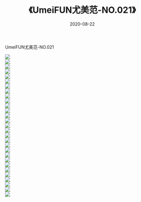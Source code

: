 ﻿---
layout: post
title:  《UmeiFUN尤美范-NO.021》
date:   2020-08-22
img: http://img.660000.xyz/Sharelink/网络美图/2020/UmeiFUN尤美范-NO.021/000.jpg
categories: [美女, 清纯, 唯美]
---

UmeiFUN尤美范-NO.021

  ![](http://img.660000.xyz/Sharelink/网络美图/2020/UmeiFUN尤美范-NO.021/001.jpg) <br> ![](http://img.660000.xyz/Sharelink/网络美图/2020/UmeiFUN尤美范-NO.021/002.jpg) <br> ![](http://img.660000.xyz/Sharelink/网络美图/2020/UmeiFUN尤美范-NO.021/003.jpg) <br> ![](http://img.660000.xyz/Sharelink/网络美图/2020/UmeiFUN尤美范-NO.021/004.jpg) <br> ![](http://img.660000.xyz/Sharelink/网络美图/2020/UmeiFUN尤美范-NO.021/005.jpg) <br> ![](http://img.660000.xyz/Sharelink/网络美图/2020/UmeiFUN尤美范-NO.021/006.jpg) <br> ![](http://img.660000.xyz/Sharelink/网络美图/2020/UmeiFUN尤美范-NO.021/007.jpg) <br> ![](http://img.660000.xyz/Sharelink/网络美图/2020/UmeiFUN尤美范-NO.021/008.jpg) <br> ![](http://img.660000.xyz/Sharelink/网络美图/2020/UmeiFUN尤美范-NO.021/009.jpg) <br> ![](http://img.660000.xyz/Sharelink/网络美图/2020/UmeiFUN尤美范-NO.021/010.jpg) <br> ![](http://img.660000.xyz/Sharelink/网络美图/2020/UmeiFUN尤美范-NO.021/011.jpg) <br> ![](http://img.660000.xyz/Sharelink/网络美图/2020/UmeiFUN尤美范-NO.021/012.jpg) <br> ![](http://img.660000.xyz/Sharelink/网络美图/2020/UmeiFUN尤美范-NO.021/013.jpg) <br> ![](http://img.660000.xyz/Sharelink/网络美图/2020/UmeiFUN尤美范-NO.021/014.jpg) <br> ![](http://img.660000.xyz/Sharelink/网络美图/2020/UmeiFUN尤美范-NO.021/015.jpg) <br> ![](http://img.660000.xyz/Sharelink/网络美图/2020/UmeiFUN尤美范-NO.021/016.jpg) <br> ![](http://img.660000.xyz/Sharelink/网络美图/2020/UmeiFUN尤美范-NO.021/017.jpg) <br> ![](http://img.660000.xyz/Sharelink/网络美图/2020/UmeiFUN尤美范-NO.021/018.jpg) <br> ![](http://img.660000.xyz/Sharelink/网络美图/2020/UmeiFUN尤美范-NO.021/019.jpg) <br> ![](http://img.660000.xyz/Sharelink/网络美图/2020/UmeiFUN尤美范-NO.021/020.jpg) <br> ![](http://img.660000.xyz/Sharelink/网络美图/2020/UmeiFUN尤美范-NO.021/021.jpg) <br> ![](http://img.660000.xyz/Sharelink/网络美图/2020/UmeiFUN尤美范-NO.021/022.jpg) <br> ![](http://img.660000.xyz/Sharelink/网络美图/2020/UmeiFUN尤美范-NO.021/023.jpg) <br> ![](http://img.660000.xyz/Sharelink/网络美图/2020/UmeiFUN尤美范-NO.021/024.jpg) <br> ![](http://img.660000.xyz/Sharelink/网络美图/2020/UmeiFUN尤美范-NO.021/025.jpg) <br> ![](http://img.660000.xyz/Sharelink/网络美图/2020/UmeiFUN尤美范-NO.021/026.jpg) <br> ![](http://img.660000.xyz/Sharelink/网络美图/2020/UmeiFUN尤美范-NO.021/027.jpg) <br> ![](http://img.660000.xyz/Sharelink/网络美图/2020/UmeiFUN尤美范-NO.021/028.jpg) <br> ![](http://img.660000.xyz/Sharelink/网络美图/2020/UmeiFUN尤美范-NO.021/029.jpg) <br>